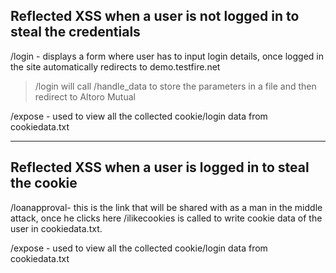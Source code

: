 ## Reflected XSS when a user is not logged in to steal the credentials

/login - displays a form where user has to input login details, once logged in the site automatically redirects to demo.testfire.net
>/login will call /handle_data to store the parameters in a file and then redirect to Altoro Mutual

/expose - used to view all the collected cookie/login data from cookiedata.txt

---
## Reflected XSS when a user is logged in to steal the cookie

/loanapproval- this is the link that will be shared with as a man in the middle attack, once he clicks here /ilikecookies is called to write cookie data of the user in cookiedata.txt.

/expose - used to view all the collected cookie/login data from cookiedata.txt